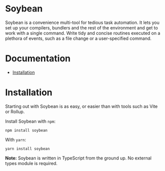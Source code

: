 # Soybean
Soybean is a convenience multi-tool for tedious task automation.
It lets you set up your compilers, bundlers and the rest of the environment and get to work with a single command.
Write tidy and concise routines executed on a plethora of events, such as a file change or a user-specified command.

# Documentation
- [Installation](#installation)

# Installation
Starting out with Soybean is as easy, or easier than with tools such as Vite or Rollup.

Install Soybean with `npm`:
```
npm install soybean
```

With `yarn`:
```
yarn install soybean
```

**Note:** Soybean is written in TypeScript from the ground up. No external types module is required.



